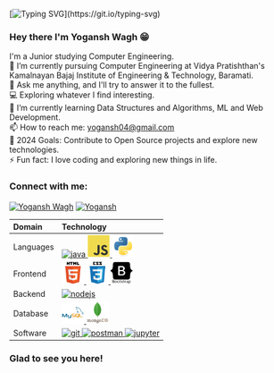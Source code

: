 <!-- ### Hi there 👋 -->

[![Typing SVG](https://readme-typing-svg.herokuapp.com?font=Caveat&size=30&pause=1000&color=F7110C&background=7008FF00&width=435&lines=Hie%F0%9F%91%8B!+I'm+Yogansh+Wagh.)](https://git.io/typing-svg)

### Hey there  I'm Yogansh Wagh 😁
I'm a Junior studying Computer Engineering.</br>
🔭 I’m currently pursuing Computer Engineering at Vidya Pratishthan's Kamalnayan Bajaj Institute of Engineering & Technology, Baramati. </br>
💬 Ask me anything, and I'll try to answer it to the fullest.</br>
💻 Exploring whatever I find interesting.</br>
🚀 I’m currently learning Data Structures and Algorithms, ML and Web Development.</br>
📫 How to reach me: yogansh04@gmail.com </br>
🥅 2024 Goals: Contribute to Open Source projects and explore new technologies.</br>
⚡ Fun fact: I love coding and exploring new things in life.</br>

<h3 align="left">Connect with me:</h3>
<p align="left">
<a href="https://www.linkedin.com/in/yogansh-wagh-163386212" target="blank"><img align="center" src="https://img.icons8.com/color/64/000000/linkedin.png" alt="Yogansh Wagh" height="50" width="50"/></a>
<a href="https://t.me/Yogansh_04" target="blank"><img align="center" src="https://img.icons8.com/color/64/000000/telegram-app--v5.png" alt="Yogansh" height="50" width="50"/></a>

| Domain | Technology |
| :--- | :--- |
| Languages |<a href="https://www.w3schools.com/cpp/" target="_blank"> <img src="https://img.icons8.com/color/48/000000/java-coffee-cup-logo.png" alt="java" width="50" height="50"/> </a> <a href="https://developer.mozilla.org/en-US/docs/Web/JavaScript" target="_blank"> <img src="https://raw.githubusercontent.com/devicons/devicon/master/icons/javascript/javascript-original.svg" alt="javascript" width="40" height="40"/> </a>  <a href="https://www.python.org" target="_blank"> <img src="https://raw.githubusercontent.com/devicons/devicon/master/icons/python/python-original.svg" alt="python" width="40" height="40"/> </a>  |
| Frontend |   <a href="https://www.w3.org/html/" target="_blank"> <img src="https://raw.githubusercontent.com/devicons/devicon/master/icons/html5/html5-original-wordmark.svg" alt="html5" width="40" height="40"/> </a>   <a href="https://www.w3schools.com/css/" target="_blank"> <img src="https://raw.githubusercontent.com/devicons/devicon/master/icons/css3/css3-original-wordmark.svg" alt="css3" width="40" height="40"/> </a>   <a href="https://getbootstrap.com" target="_blank"> <img src="https://raw.githubusercontent.com/devicons/devicon/master/icons/bootstrap/bootstrap-plain-wordmark.svg" alt="bootstrap" width="40" height="40"/></a> |
| Backend | <a href="https://nodejs.org/en/" target="_blank"> <img src="https://www.vectorlogo.zone/logos/nodejs/nodejs-icon.svg" alt="nodejs" width="50" height="50"/> </a>|
  | Database |   <a href="https://www.mysql.com/" target="_blank"> <img src="https://raw.githubusercontent.com/devicons/devicon/master/icons/mysql/mysql-original-wordmark.svg" alt="mysql" width="40" height="40"/> </a>   <a href="https://www.mongodb.com/" target="_blank"> <img src="https://raw.githubusercontent.com/devicons/devicon/master/icons/mongodb/mongodb-original-wordmark.svg" alt="mongodb" width="40" height="40"/> </a>|
| Software | <a href="https://git-scm.com/" target="_blank"> <img src="https://www.vectorlogo.zone/logos/git-scm/git-scm-icon.svg" alt="git" width="40" height="40"/> </a> <a href="https://postman.com" target="_blank"> <img src="https://www.vectorlogo.zone/logos/getpostman/getpostman-icon.svg" alt="postman" width="40" height="40"/> </a>   <a href="https://jupyter.org/" target="_blank"> <img src="https://www.vectorlogo.zone/logos/jupyter/jupyter-icon.svg" alt="jupyter" width="50" height="50"/> </a>  |
  
### Glad to see you here! &nbsp;



